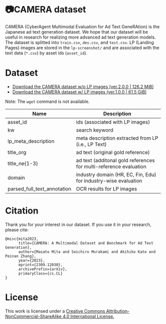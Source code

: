 # 📷CAMERA dataset
CAMERA (CyberAgent Multimodal Evaluation for Ad Text GeneRAtion) is the Japanese ad text generation dataset.
We hope that our dataset will be useful in research for realizing more advanced ad text generation models.
The dataset is splitted into `train.csv`, `dev.csv`, and `test.csv`. LP (Landing Pages) images are stored in the `lp-screenshot/` and are associated with the text data (`*.csv`) by asset ids (`asset_id`).



# Dataset
- [Download the CAMERA dataset w/o LP images (ver.2.0.0 | 126.2 MiB)](https://storage.googleapis.com/camera-public/camera-v2-minimal.tar.gz)
- [Download the CAMERA dataset w/ LP images (ver.1.0.0 | 61.5 GiB)](https://storage.googleapis.com/camera-public/camera-v1.tar.gz)

Note: The `wget` command is not available.


|  Name  |  Description  |
| ---- | ---- |
|  asset_id  |  ids (associated with LP images)  |
|  kw  |  search keyword  |
|  lp_meta_description  |  meta description extracted from LP (i.e., LP Text)|
|  title_org  |  ad text (original gold reference) |
|  title_ne{1-3}  |  ad text (additonal gold references for multi-reference evaluation |
|  domain  |  industry domain (HR, EC, Fin, Edu) for industry-wise evaluation |
|  parsed_full_text_annotation  |  OCR results for LP images  |





# Citation
Thank you for your interest in our dataset. If you use it in your research, please cite:

```
@misc{mita2023,
      title={CAMERA: A Multimodal Dataset and Benchmark for Ad Text Generation}, 
      author={Masato Mita and Soichiro Murakami and Akihiko Kato and Peinan Zhang},
      year={2023},
      eprint={2309.12030},
      archivePrefix={arXiv},
      primaryClass={cs.CL}
}
```

# License
This work is licensed under a [Creative Commons Attribution-NonCommercial-ShareAlike 4.0 International License.](https://creativecommons.org/licenses/by-nc-sa/4.0/)
